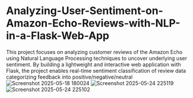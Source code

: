 # Analyzing-User-Sentiment-on-Amazon-Echo-Reviews-with-NLP-in-a-Flask-Web-App
This project focuses on analyzing customer reviews of the Amazon Echo using Natural Language Processing techniques to uncover underlying user sentiment. By building a lightweight and interactive web application with Flask, the project enables real-time sentiment classification of review data categorizing feedback into positive/negative/neutral  
![Screenshot 2025-05-18 180024](https://github.com/user-attachments/assets/5f15d2f3-49dc-4bf0-8981-01b2a71cb4d2)
![Screenshot 2025-05-24 225119](https://github.com/user-attachments/assets/e545112c-e6ac-455b-80d3-04687c4232a0)
![Screenshot 2025-05-24 225102](https://github.com/user-attachments/assets/93c34582-b547-4301-ace7-aba0c071f5fd)
